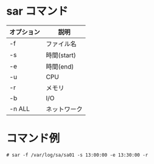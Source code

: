 # sar コマンド

|オプション|説明|
|---|---|
|-f|ファイル名|
|-s|時間(start)|
|-e|時間(end)|
|-u|CPU|
|-r|メモリ|
|-b|I/O|
|-n ALL|ネットワーク|

# コマンド例

```
# sar -f /var/log/sa/sa01 -s 13:00:00 -e 13:30:00 -r
```
